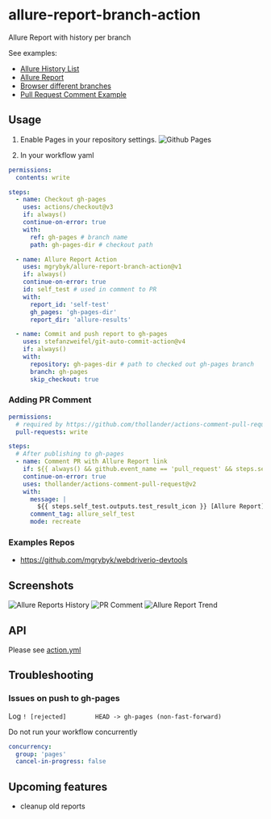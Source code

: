# allure-report-branch-action

Allure Report with history per branch

See examples:

- [Allure History List](https://mgrybyk.github.io/allure-report-branch-action/allure-action/main/self-test/)
- [Allure Report](https://mgrybyk.github.io/allure-report-branch-action/allure-action/main/self-test/5931206129_1692650191550/)
- [Browser different branches](https://mgrybyk.github.io/allure-report-branch-action/allure-action/)
- [Pull Request Comment Example](https://github.com/mgrybyk/allure-report-branch-action/pull/4)

## Usage

1. Enable Pages in your repository settings.
![Github Pages](docs/github_pages.png "Github Pages")

2. In your workflow yaml
```yaml
permissions:
  contents: write

steps:
  - name: Checkout gh-pages
    uses: actions/checkout@v3
    if: always()
    continue-on-error: true
    with:
      ref: gh-pages # branch name
      path: gh-pages-dir # checkout path

  - name: Allure Report Action
    uses: mgrybyk/allure-report-branch-action@v1
    if: always()
    continue-on-error: true
    id: self_test # used in comment to PR
    with:
      report_id: 'self-test'
      gh_pages: 'gh-pages-dir'
      report_dir: 'allure-results'

  - name: Commit and push report to gh-pages
    uses: stefanzweifel/git-auto-commit-action@v4
    if: always()
    with:
      repository: gh-pages-dir # path to checked out gh-pages branch
      branch: gh-pages
      skip_checkout: true
```

### Adding PR Comment

```yaml
permissions:
  # required by https://github.com/thollander/actions-comment-pull-request
  pull-requests: write

steps:
  # After publishing to gh-pages
  - name: Comment PR with Allure Report link
    if: ${{ always() && github.event_name == 'pull_request' && steps.self_test.outputs.report_url }}
    continue-on-error: true
    uses: thollander/actions-comment-pull-request@v2
    with:
      message: |
        ${{ steps.self_test.outputs.test_result_icon }} [Allure Report](${{ steps.self_test.outputs.report_url }}) | [History](${{ steps.self_test.outputs.report_history_url }})
      comment_tag: allure_self_test
      mode: recreate
```

### Examples Repos

- https://github.com/mgrybyk/webdriverio-devtools

## Screenshots

![Allure Reports History](docs/allure_history.png "Allure Reports History")
![PR Comment](docs/pr_comment.png "PR Comment")
![Allure Report Trend](docs/allure_trend.png "Allure Report Trend")

## API

Please see [action.yml](./action.yml)

## Troubleshooting

### Issues on push to gh-pages

Log `! [rejected]        HEAD -> gh-pages (non-fast-forward)`

Do not run your workflow concurrently
```yaml
concurrency:
  group: 'pages'
  cancel-in-progress: false
```  

## Upcoming features

- cleanup old reports
